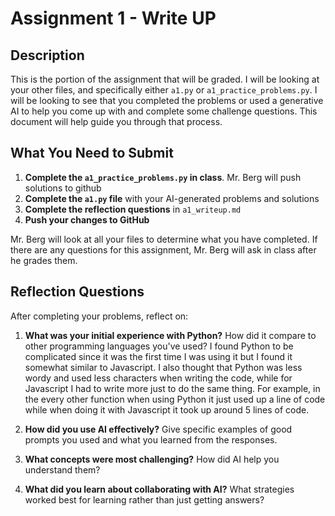 # Assignment 1 - Write UP

## Description
This is the portion of the assignment that will be graded.  I will be looking at your other files, and specifically either `a1.py` or `a1_practice_problems.py`.  I will be looking to see that you completed the problems or used a generative AI to help you come up with and complete some challenge questions.  This document will help guide you through that process.

## What You Need to Submit
1. **Complete the `a1_practice_problems.py` in class**.  Mr. Berg will push solutions to github
2. **Complete the `a1.py` file** with your AI-generated problems and solutions
3. **Complete the reflection questions** in `a1_writeup.md`
4. **Push your changes to GitHub**

Mr. Berg will look at all your files to determine what you have completed.  If there are any questions for this assignment, Mr. Berg will ask in class after he grades them.


## Reflection Questions

After completing your problems, reflect on:

1. **What was your initial experience with Python?** How did it compare to other programming languages you've used?
I found Python to be complicated since it was the first time I was using it but I found it somewhat similar to Javascript. I also thought that Python was less wordy and used less characters when writing the code, while for Javascript I had to write more just to do the same thing. For example, in the every other function when using Python it just used up a line of code while when doing it with Javascript it took up around 5 lines of code.

2. **How did you use AI effectively?** Give specific examples of good prompts you used and what you learned from the responses.

3. **What concepts were most challenging?** How did AI help you understand them?

4. **What did you learn about collaborating with AI?** What strategies worked best for learning rather than just getting answers?
